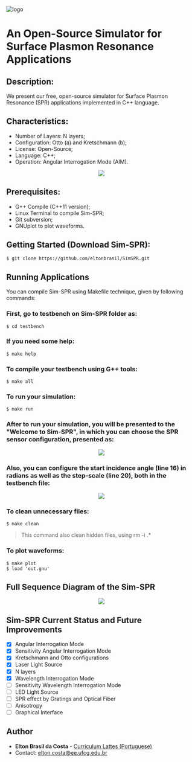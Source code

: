 ![logo](https://user-images.githubusercontent.com/25873978/47947397-7c18f200-defa-11e8-9943-9d10470bd2b9.png)

# An Open-Source Simulator for Surface Plasmon Resonance Applications
## Description:

We present our free, open-source simulator for Surface Plasmon Resonance (SPR) applications implemented in C++ language.

## Characteristics:

* Number of Layers: N layers;
* Configuration: Otto (a) and Kretschmann (b);
* License: Open-Source;
* Language: C++;
* Operation: Angular Interrogation Mode (AIM).

<p align="center">
  <img src="https://user-images.githubusercontent.com/25873978/51500991-58f23600-1db7-11e9-98a1-1cbae5c7e811.png">
</p>

## Prerequisites:

* G++ Compile (C++11 version);
* Linux Terminal to compile Sim-SPR;
* Git subversion;
* GNUplot to plot waveforms.

## Getting Started (Download Sim-SPR):
```
$ git clone https://github.com/eltonbrasil/SimSPR.git 
```

## Running Applications

You can compile Sim-SPR using Makefile technique, given by following commands:

### First, go to testbench on Sim-SPR folder as:
```
$ cd testbench
```
### If you need some help:
```
$ make help
```
### To compile your testbench using G++ tools:
```
$ make all
```
### To run your simulation:
```
$ make run
```
### After to run your simulation, you will be presented to the "Welcome to Sim-SPR", in which you can choose the SPR sensor configuration, presented as:

<p align="center">
  <img src="https://user-images.githubusercontent.com/25873978/51501474-2ba68780-1db9-11e9-8b65-65ef8cb1c15e.png">
</p>

### Also, you can configure the start incidence angle (line 16) in radians as well as the step-scale (line 20), both in the testbench file:

<p align="center">
  <img src="https://user-images.githubusercontent.com/25873978/51501765-6361ff00-1dba-11e9-8eda-c3542fa904ed.png">
</p>

### To clean unnecessary files:
```
$ make clean
```
> This command also clean hidden files, using rm -i .*
### To plot waveforms:
```
$ make plot
$ load 'out.gnu'
```

## Full Sequence Diagram of the Sim-SPR

<p align="center">
  <img src="https://user-images.githubusercontent.com/25873978/51502945-9a86df00-1dbf-11e9-889d-f02be6fefcd4.jpg">
</p>

## Sim-SPR Current Status and Future Improvements

- [x] Angular Interrogation Mode
- [x] Sensitivity Angular Interrogation Mode
- [x] Kretschmann and Otto configurations
- [x] Laser Light Source
- [x] N layers
- [x] Wavelength Interrogation Mode
- [ ] Sensitivity Wavelength Interrogation Mode
- [ ] LED Light Source
- [ ] SPR effect by Gratings and Optical Fiber
- [ ] Anisotropy
- [ ] Graphical Interface

## Author

* **Elton Brasil da Costa** - [Curriculum Lattes (Portuguese)](http://buscatextual.cnpq.br/buscatextual/visualizacv.do?id=K4459901A6)
* Contact: elton.costa@ee.ufcg.edu.br

